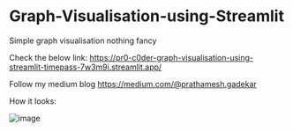 # Graph-Visualisation-using-Streamlit
Simple graph visualisation nothing fancy

Check the below link:
https://pr0-c0der-graph-visualisation-using-streamlit-timepass-7w3m9i.streamlit.app/

Follow my medium blog https://medium.com/@prathamesh.gadekar


How it looks:

![image](https://user-images.githubusercontent.com/93116210/229371635-df4dd335-c704-48c4-86f9-f0dab837eacd.png)
